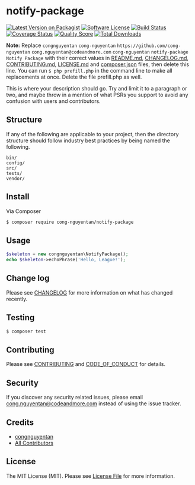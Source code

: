 # notify-package

[![Latest Version on Packagist][ico-version]][link-packagist]
[![Software License][ico-license]](LICENSE.md)
[![Build Status][ico-travis]][link-travis]
[![Coverage Status][ico-scrutinizer]][link-scrutinizer]
[![Quality Score][ico-code-quality]][link-code-quality]
[![Total Downloads][ico-downloads]][link-downloads]

**Note:** Replace ```congnguyentan``` ```cong-nguyentan``` ```https://github.com/cong-nguyentan``` ```cong.nguyentan@codeandmore.com``` ```cong-nguyentan``` ```notify-package``` ```Notify Package``` with their correct values in [README.md](README.md), [CHANGELOG.md](CHANGELOG.md), [CONTRIBUTING.md](CONTRIBUTING.md), [LICENSE.md](LICENSE.md) and [composer.json](composer.json) files, then delete this line. You can run `$ php prefill.php` in the command line to make all replacements at once. Delete the file prefill.php as well.

This is where your description should go. Try and limit it to a paragraph or two, and maybe throw in a mention of what
PSRs you support to avoid any confusion with users and contributors.

## Structure

If any of the following are applicable to your project, then the directory structure should follow industry best practices by being named the following.

```
bin/        
config/
src/
tests/
vendor/
```


## Install

Via Composer

``` bash
$ composer require cong-nguyentan/notify-package
```

## Usage

``` php
$skeleton = new congnguyentan\NotifyPackage();
echo $skeleton->echoPhrase('Hello, League!');
```

## Change log

Please see [CHANGELOG](CHANGELOG.md) for more information on what has changed recently.

## Testing

``` bash
$ composer test
```

## Contributing

Please see [CONTRIBUTING](CONTRIBUTING.md) and [CODE_OF_CONDUCT](CODE_OF_CONDUCT.md) for details.

## Security

If you discover any security related issues, please email cong.nguyentan@codeandmore.com instead of using the issue tracker.

## Credits

- [congnguyentan][link-author]
- [All Contributors][link-contributors]

## License

The MIT License (MIT). Please see [License File](LICENSE.md) for more information.

[ico-version]: https://img.shields.io/packagist/v/cong-nguyentan/notify-package.svg?style=flat-square
[ico-license]: https://img.shields.io/badge/license-MIT-brightgreen.svg?style=flat-square
[ico-travis]: https://img.shields.io/travis/cong-nguyentan/notify-package/master.svg?style=flat-square
[ico-scrutinizer]: https://img.shields.io/scrutinizer/coverage/g/cong-nguyentan/notify-package.svg?style=flat-square
[ico-code-quality]: https://img.shields.io/scrutinizer/g/cong-nguyentan/notify-package.svg?style=flat-square
[ico-downloads]: https://img.shields.io/packagist/dt/cong-nguyentan/notify-package.svg?style=flat-square

[link-packagist]: https://packagist.org/packages/cong-nguyentan/notify-package
[link-travis]: https://travis-ci.org/cong-nguyentan/notify-package
[link-scrutinizer]: https://scrutinizer-ci.com/g/cong-nguyentan/notify-package/code-structure
[link-code-quality]: https://scrutinizer-ci.com/g/cong-nguyentan/notify-package
[link-downloads]: https://packagist.org/packages/cong-nguyentan/notify-package
[link-author]: https://github.com/cong-nguyentan
[link-contributors]: ../../contributors

